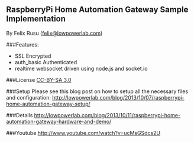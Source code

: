 RaspberryPi Home Automation Gateway Sample Implementation
----------------
By Felix Rusu (felix@lowpowerlab.com)
<br/>

###Features:
- SSL Encrypted
- auth_basic Authenticated
- realtime websocket driven using node.js and socket.io

###License
[CC-BY-SA 3.0](http://creativecommons.org/licenses/by-sa/3.0/us/)

###Setup
Please see this blog post on how to setup all the necessary files and configuration:
http://lowpowerlab.com/blog/2013/10/07/raspberrypi-home-automation-gateway-setup/

###Details
http://lowpowerlab.com/blog/2013/10/11/raspberrypi-home-automation-gateway-hardware-and-demo/

###Youtube
http://www.youtube.com/watch?v=ucMsGSdcs2U
